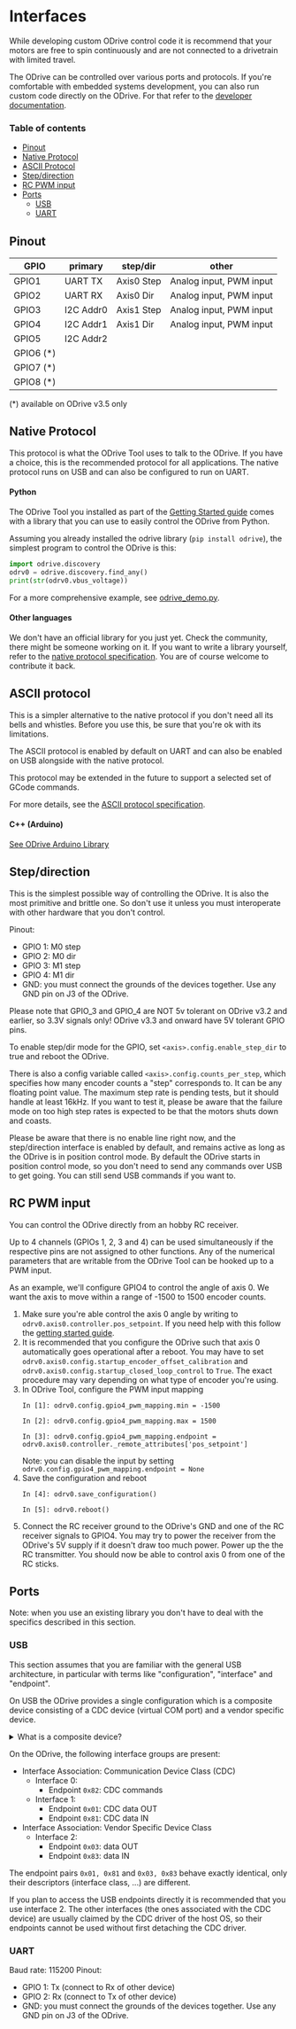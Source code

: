 # Interfaces

<div class="alert"> While developing custom ODrive control code it is recommend that your motors are free to spin continuously and are not connected to a drivetrain with limited travel. </div>

The ODrive can be controlled over various ports and protocols. If you're comfortable with embedded systems development, you can also run custom code directly on the ODrive. For that refer to the [developer documentation](developer-guide.md).

### Table of contents

<!-- MarkdownTOC depth=2 autolink=true bracket=round -->

- [Pinout](#pinout)
- [Native Protocol](#native-protocol)
- [ASCII Protocol](#ascii-protocol)
- [Step/direction](#stepdirection)
- [RC PWM input](#rc-pwm-input)
- [Ports](#ports)
   - [USB](#usb)
   - [UART](#uart)

<!-- /MarkdownTOC -->

## Pinout

| GPIO      | primary   | step/dir   | other                   |
|-----------|-----------|------------|-------------------------|
| GPIO1     | UART TX   | Axis0 Step | Analog input, PWM input |
| GPIO2     | UART RX   | Axis0 Dir  | Analog input, PWM input |
| GPIO3     | I2C Addr0 | Axis1 Step | Analog input, PWM input |
| GPIO4     | I2C Addr1 | Axis1 Dir  | Analog input, PWM input |
| GPIO5     | I2C Addr2 |            |                         |
| GPIO6 (*) |           |            |                         |
| GPIO7 (*) |           |            |                         |
| GPIO8 (*) |           |            |                         |

(*) available on ODrive v3.5 only

## Native Protocol

This protocol is what the ODrive Tool uses to talk to the ODrive. If you have a choice, this is the recommended protocol for all applications. The native protocol runs on USB and can also be configured to run on UART.

#### Python

The ODrive Tool you installed as part of the [Getting Started guide](getting-started#downloading-and-installing-tools) comes with a library that you can use to easily control the ODrive from Python.

Assuming you already installed the odrive library (`pip install odrive`), the simplest program to control the ODrive is this:

```python
import odrive.discovery
odrv0 = odrive.discovery.find_any()
print(str(odrv0.vbus_voltage))
```

For a more comprehensive example, see [odrive_demo.py](../tools/odrive_demo.py).

#### Other languages

We don't have an official library for you just yet. Check the community, there might be someone working on it. If you want to write a library yourself, refer to the [native protocol specification](protocol). You are of course welcome to contribute it back.

## ASCII protocol

This is a simpler alternative to the native protocol if you don't need all its bells and whistles. Before you use this, be sure that you're ok with its limitations.

The ASCII protocol is enabled by default on UART and can also be enabled on USB alongside with the native protocol.

This protocol may be extended in the future to support a selected set of GCode commands.

For more details, see the [ASCII protocol specification](ascii-protocol.md).

#### C++ (Arduino)

[See ODrive Arduino Library](https://github.com/madcowswe/ODriveArduino)

## Step/direction
This is the simplest possible way of controlling the ODrive. It is also the most primitive and brittle one. So don't use it unless you must interoperate with other hardware that you don't control.

Pinout:
* GPIO 1: M0 step
* GPIO 2: M0 dir
* GPIO 3: M1 step
* GPIO 4: M1 dir
* GND: you must connect the grounds of the devices together. Use any GND pin on J3 of the ODrive.

Please note that GPIO_3 and GPIO_4 are NOT 5v tolerant on ODrive v3.2 and earlier, so 3.3V signals only!
ODrive v3.3 and onward have 5V tolerant GPIO pins.

To enable step/dir mode for the GPIO, set `<axis>.config.enable_step_dir` to true and reboot the ODrive.

There is also a config variable called `<axis>.config.counts_per_step`, which specifies how many encoder counts a "step" corresponds to. It can be any floating point value.
The maximum step rate is pending tests, but it should handle at least 16kHz. If you want to test it, please be aware that the failure mode on too high step rates is expected to be that the motors shuts down and coasts.

Please be aware that there is no enable line right now, and the step/direction interface is enabled by default, and remains active as long as the ODrive is in position control mode. By default the ODrive starts in position control mode, so you don't need to send any commands over USB to get going. You can still send USB commands if you want to.

## RC PWM input

You can control the ODrive directly from an hobby RC receiver.

Up to 4 channels (GPIOs 1, 2, 3 and 4) can be used simultaneously if the respective pins are not assigned to other functions. Any of the numerical parameters that are writable from the ODrive Tool can be hooked up to a PWM input.

As an example, we'll configure GPIO4 to control the angle of axis 0. We want the axis to move within a range of -1500 to 1500 encoder counts.

1. Make sure you're able control the axis 0 angle by writing to `odrv0.axis0.controller.pos_setpoint`. If you need help with this follow the [getting started guide](getting-started.md).
2. It is recommended that you configure the ODrive such that axis 0 automatically goes operational after a reboot. You may have to set `odrv0.axis0.config.startup_encoder_offset_calibration` and `odrv0.axis0.config.startup_closed_loop_control` to `True`. The exact procedure may vary depending on what type of encoder you're using.
3. In ODrive Tool, configure the PWM input mapping
    ```
    In [1]: odrv0.config.gpio4_pwm_mapping.min = -1500
    
    In [2]: odrv0.config.gpio4_pwm_mapping.max = 1500
    
    In [3]: odrv0.config.gpio4_pwm_mapping.endpoint = odrv0.axis0.controller._remote_attributes['pos_setpoint']
    ```
   Note: you can disable the input by setting `odrv0.config.gpio4_pwm_mapping.endpoint = None`
4. Save the configuration and reboot
    ```
    In [4]: odrv0.save_configuration()
    
    In [5]: odrv0.reboot()
    ```
5. Connect the RC receiver ground to the ODrive's GND and one of the RC receiver signals to GPIO4. You may try to power the receiver from the ODrive's 5V supply if it doesn't draw too much power. Power up the the RC transmitter. You should now be able to control axis 0 from one of the RC sticks.

## Ports
Note: when you use an existing library you don't have to deal with the specifics described in this section.

### USB

This section assumes that you are familiar with the general USB architecture, in particular with terms like "configuration", "interface" and "endpoint".

On USB the ODrive provides a single configuration which is a composite device consisting of a CDC device (virtual COM port) and a vendor specific device.

<details><summary markdown="span">What is a composite device?</summary><div markdown="block">
A composite device is a device where interfaces are grouped by interface association descriptors. For such devices, the host OS loads an intermediate driver, so that each of the interface groups can be treated like a separate device and have its own host-side driver attached.
</div></details>

On the ODrive, the following interface groups are present:

 * Interface Association: Communication Device Class (CDC)
    * Interface 0:
        * Endpoint `0x82`: CDC commands
    * Interface 1:
        * Endpoint `0x01`: CDC data OUT
        * Endpoint `0x81`: CDC data IN
 * Interface Association: Vendor Specific Device Class
    * Interface 2:
        * Endpoint `0x03`: data OUT
        * Endpoint `0x83`: data IN

The endpoint pairs `0x01, 0x81` and `0x03, 0x83` behave exactly identical, only their descriptors (interface class, ...) are different.

If you plan to access the USB endpoints directly it is recommended that you use interface 2. The other interfaces (the ones associated with the CDC device) are usually claimed by the CDC driver of the host OS, so their endpoints cannot be used without first detaching the CDC driver.

### UART
Baud rate: 115200
Pinout:
* GPIO 1: Tx (connect to Rx of other device)
* GPIO 2: Rx (connect to Tx of other device)
* GND: you must connect the grounds of the devices together. Use any GND pin on J3 of the ODrive.
